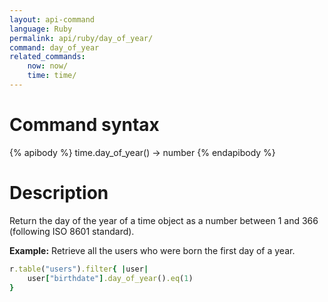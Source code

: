 ```yaml
---
layout: api-command
language: Ruby
permalink: api/ruby/day_of_year/
command: day_of_year
related_commands:
    now: now/
    time: time/
---
```


# Command syntax #

{% apibody %}
time.day_of_year() &rarr; number
{% endapibody %}

# Description #

Return the day of the year of a time object as a number between 1 and 366 (following ISO 8601 standard).

__Example:__ Retrieve all the users who were born the first day of a year.

```rb
r.table("users").filter{ |user|
    user["birthdate"].day_of_year().eq(1)
}
```



